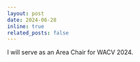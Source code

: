 ```yaml
---
layout: post
date: 2024-06-28
inline: true
related_posts: false
---
```


I will serve as an Area Chair for WACV 2024.
